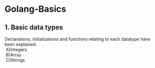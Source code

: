 # Golang-Basics<br>
## 1. Basic data types
Declarations, initializations and functions relating to each datatype have been explained.<br>
&nbsp;A)Integers<br>
&nbsp;B)Array<br>
&nbsp;C)Strings<br>

